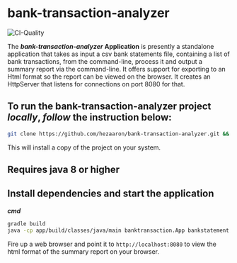 # bank-transaction-analyzer

![CI-Quality](https://github.com/hezaaron/bank-transaction-analyzer/workflows/CI%20Quality/badge.svg?branch=develop)

The ***bank-transaction-analyzer*** **Application** is presently a standalone application that takes as input a csv bank statements file, containing a list of bank transactions, from the command-line, process it and output a summary report via the command-line. It offers support for exporting to an Html format so the report can be viewed on the browser. It creates an HttpServer that listens for connections on port 8080 for that.

## To run the bank-transaction-analyzer project _locally_, _follow_ the instruction below:

```sh
git clone https://github.com/hezaaron/bank-transaction-analyzer.git && cd bank-transaction-analyzer
```

This will install a copy of the project on your system.

## Requires java 8 or higher
## Install dependencies and start the application

**_cmd_**

```sh
gradle build
java -cp app/build/classes/java/main banktransaction.App bankstatement.csv
```

Fire up a web browser and point it to `http://localhost:8080` to view the html format of the summary report on your browser.